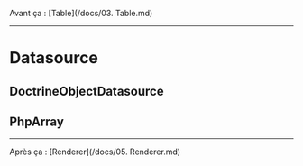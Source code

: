 Avant ça : [Table](/docs/03. Table.md)

---

# Datasource

## DoctrineObjectDatasource

## PhpArray

---

Après ça : [Renderer](/docs/05. Renderer.md)